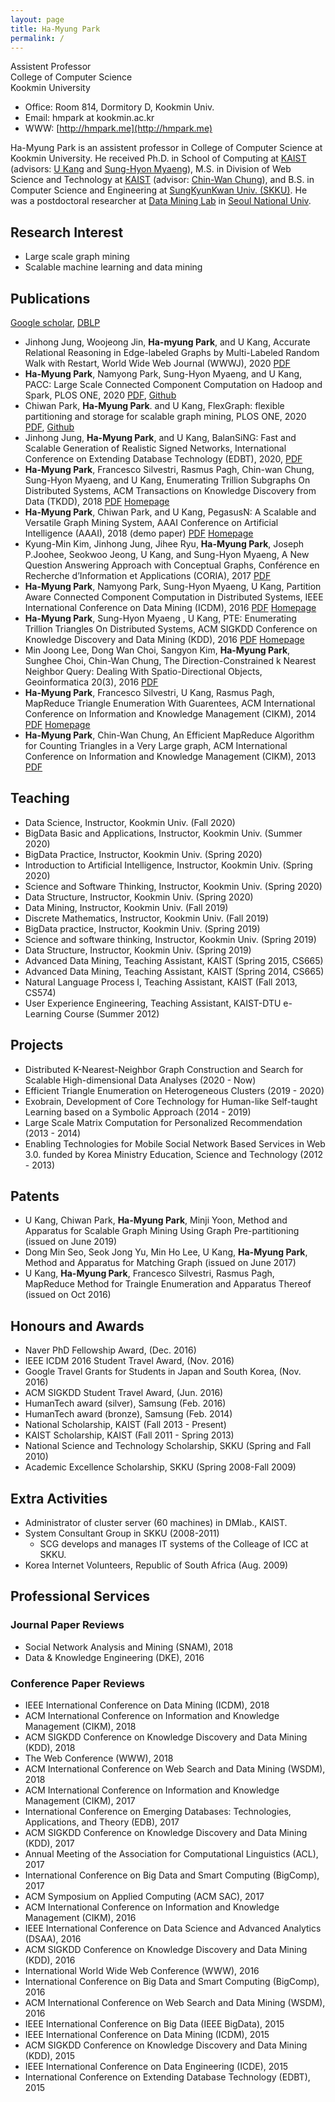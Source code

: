 ```yaml
---
layout: page
title: Ha-Myung Park
permalink: /
---
```


Assistent Professor  
College of Computer Science  
Kookmin University

* Office: Room 814, Dormitory D, Kookmin Univ. 
* Email: hmpark at kookmin.ac.kr
* WWW: [http://hmpark.me](http://hmpark.me)

<!--
***I am looking for students of all levels interested in data mining, big data processing, graph algorithms, and scalable machine learning. Send me an email if interested.***
-->

Ha-Myung Park is an assistent professor in College of Computer Science at Kookmin University.
He received Ph.D. in School of Computing at [KAIST](http://www.kaist.ac.kr/) (advisors: [U Kang](http://datalab.snu.ac.kr/~ukang) and [Sung-Hyon Myaeng](http://ir.kaist.ac.kr/professor/)), M.S. in Division of Web Science and Technology at [KAIST](http://www.kaist.ac.kr/) (advisor: [Chin-Wan Chung](http://islab.kaist.ac.kr/chungcw/)), and B.S. in Computer Science and Engineering at [SungKyunKwan Univ. (SKKU)](http://www.skku.edu/). He was a postdoctoral researcher at [Data Mining Lab](https://datalab.snu.ac.kr) in [Seoul National Univ](http://snu.ac.kr/).

## Research Interest
* Large scale graph mining
* Scalable machine learning and data mining

## Publications

[Google scholar](https://scholar.google.co.kr/citations?user=PqGNewQAAAAJ&hl=ko&oi=sra), [DBLP](http://dblp.uni-trier.de/pers/hd/p/Park:Ha=Myung)
* Jinhong Jung, Woojeong Jin, **Ha-myung Park**, and U Kang, Accurate Relational Reasoning in Edge-labeled Graphs by Multi-Labeled Random Walk with Restart, World Wide Web Journal (WWWJ), 2020 [PDF](https://datalab.snu.ac.kr/~ukang/papers/lrwrWWWJ20.pdf)
* **Ha-Myung Park**, Namyong Park, Sung-Hyon Myaeng, and U Kang, PACC: Large Scale Connected Component Computation on Hadoop and Spark, PLOS ONE, 2020 [PDF](https://journals.plos.org/plosone/article/file?id=10.1371/journal.pone.0229936&type=printable), [Github](https://github.com/kmudmlab/PACC)
* Chiwan Park, **Ha-Myung Park**. and U Kang, FlexGraph: flexible partitioning and storage for scalable graph mining, PLOS ONE, 2020 [PDF](https://journals.plos.org/plosone/article/file?id=10.1371/journal.pone.0227032&type=printable), [Github](https://github.com/snudatalab/FlexGraph/)
* Jinhong Jung, **Ha-Myung Park**, and U Kang, BalanSiNG: Fast and Scalable Generation of Realistic Signed Networks, International Conference on Extending Database Technology (EDBT), 2020, [PDF](https://datalab.snu.ac.kr/balansing/resources/balansingEDBT20.pdf)
* **Ha-Myung Park**, Francesco Silvestri, Rasmus Pagh, Chin-wan Chung, Sung-Hyon Myaeng, and U Kang, Enumerating Trillion Subgraphs On Distributed Systems, ACM Transactions on Knowledge Discovery from Data (TKDD), 2018 [PDF](https://datalab.snu.ac.kr/~ukang/papers/pseTKDD18.pdf) [Homepage](https://datalab.snu.ac.kr/pegasusn/)
* **Ha-Myung Park**, Chiwan Park, and U Kang, PegasusN: A Scalable and Versatile Graph Mining System, AAAI Conference on Artificial Intelligence (AAAI), 2018 (demo paper) [PDF](https://datalab.snu.ac.kr/~ukang/papers/pegasusnAAAI18.pdf) [Homepage](https://datalab.snu.ac.kr/pegasusn/)
* Kyung-Min Kim, Jinhong Jung, Jihee Ryu, **Ha-Myung Park**, Joseph P.Joohee, Seokwoo Jeong, U Kang, and Sung-Hyon Myaeng, A New Question Answering Approach with Conceptual Graphs, Conférence en Recherche d’Information et Applications (CORIA), 2017 [PDF](http://datalab.snu.ac.kr/~ukang/papers/qaCORIA17.pdf)
* **Ha-Myung Park**, Namyong Park, Sung-Hyon Myaeng, U Kang, Partition Aware Connected Component Computation in Distributed Systems, IEEE International Conference on Data Mining (ICDM), 2016 [PDF](https://datalab.snu.ac.kr/~hmpark/papers/icdm2016_pacc.pdf) [Homepage](http://datalab.snu.ac.kr/pacc/)
* **Ha-Myung Park**, Sung-Hyon Myaeng , U Kang, PTE: Enumerating Trillion Triangles On Distributed Systems, ACM SIGKDD Conference on Knowledge Discovery and Data Mining (KDD), 2016 [PDF](https://datalab.snu.ac.kr/~hmpark/papers/pteKDD2016.pdf) [Homepage](http://datalab.snu.ac.kr/pte/)
* Min Joong Lee, Dong Wan Choi, Sangyon Kim, **Ha-Myung Park**, Sunghee Choi, Chin-Wan Chung, The Direction-Constrained k Nearest Neighbor Query: Dealing With Spatio-Directional Objects, Geoinformatica 20(3), 2016 [PDF](http://islab.kaist.ac.kr/dknn.pdf)
* **Ha-Myung Park**, Francesco Silvestri, U Kang, Rasmus Pagh, MapReduce Triangle Enumeration With Guarentees, ACM International Conference on Information and Knowledge Management (CIKM), 2014 [PDF](http://datalab.snu.ac.kr/~ukang/papers/cttpCIKM2014.pdf) [Homepage](http://datalab.snu.ac.kr/cttp)
* **Ha-Myung Park**, Chin-Wan Chung, An Efficient MapReduce Algorithm for Counting Triangles in a Very Large graph, ACM International Conference on Information and Knowledge Management (CIKM), 2013 [PDF](https://datalab.snu.ac.kr/~hmpark/papers/p539-park.pdf)

## Teaching

* Data Science, Instructor, Kookmin Univ. (Fall 2020)
* BigData Basic and Applications, Instructor, Kookmin Univ. (Summer 2020)
* BigData Practice, Instructor, Kookmin Univ. (Spring 2020)
* Introduction to Artificial Intelligence, Instructor, Kookmin Univ. (Spring 2020)
* Science and Software Thinking, Instructor, Kookmin Univ. (Spring 2020)
* Data Structure, Instructor, Kookmin Univ. (Spring 2020)
* Data Mining, Instructor, Kookmin Univ. (Fall 2019)
* Discrete Mathematics, Instructor, Kookmin Univ. (Fall 2019)
* BigData practice, Instructor, Kookmin Univ. (Spring 2019)
* Science and software thinking, Instructor, Kookmin Univ. (Spring 2019)
* Data Structure, Instructor, Kookmin Univ. (Spring 2019)
* Advanced Data Mining, Teaching Assistant, KAIST (Spring 2015, CS665)
* Advanced Data Mining, Teaching Assistant, KAIST (Spring 2014, CS665)
* Natural Language Process I, Teaching Assistant, KAIST (Fall 2013, CS574)
* User Experience Engineering, Teaching Assistant, KAIST-DTU e-Learning Course (Summer 2012)

## Projects

* Distributed K-Nearest-Neighbor Graph Construction and Search for Scalable High-dimensional Data Analyses (2020 - Now)
* Efficient Triangle Enumeration on Heterogeneous Clusters (2019 - 2020)
* Exobrain, Development of Core Technology for Human-like Self-taught Learning based on a Symbolic Approach (2014 - 2019)
* Large Scale Matrix Computation for Personalized Recommendation (2013 - 2014)
* Enabling Technologies for Mobile Social Network Based Services in Web 3.0. funded by Korea Ministry Education, Science and Technology (2012 - 2013)

## Patents

* U Kang, Chiwan Park, **Ha-Myung Park**, Minji Yoon, Method and Apparatus for Scalable Graph Mining Using Graph Pre-partitioning (issued on June 2019)
* Dong Min Seo, Seok Jong Yu, Min Ho Lee, U Kang, **Ha-Myung Park**, Method and Apparatus for Matching Graph (issued on June 2017)
* U Kang, **Ha-Myung Park**, Francesco Silvestri, Rasmus Pagh, MapReduce Method for Traingle Enumeration and Apparatus Thereof (issued on Oct 2016)

## Honours and Awards

* Naver PhD Fellowship Award, (Dec. 2016)
* IEEE ICDM 2016 Student Travel Award, (Nov. 2016)
* Google Travel Grants for Students in Japan and South Korea, (Nov. 2016)
* ACM SIGKDD Student Travel Award, (Jun. 2016)
* HumanTech award (silver), Samsung (Feb. 2016)
* HumanTech award (bronze), Samsung (Feb. 2014)
* National Scholarship, KAIST (Fall 2013 - Present)
* KAIST Scholarship, KAIST (Fall 2011 - Spring 2013)
* National Science and Technology Scholarship, SKKU (Spring and Fall 2010)
* Academic Excellence Scholarship, SKKU (Spring 2008-Fall 2009)

## Extra Activities

* Administrator of cluster server (60 machines) in DMlab., KAIST.
* System Consultant Group in SKKU (2008-2011)
  * SCG develops and manages IT systems of the Colleage of ICC at SKKU.
* Korea Internet Volunteers, Republic of South Africa (Aug. 2009)

## Professional Services 

### Journal Paper Reviews

* Social Network Analysis and Mining (SNAM), 2018
* Data & Knowledge Engineering (DKE), 2016

### Conference Paper Reviews

* IEEE International Conference on Data Mining (ICDM), 2018
* ACM International Conference on Information and Knowledge Management (CIKM), 2018
* ACM SIGKDD Conference on Knowledge Discovery and Data Mining (KDD), 2018
* The Web Conference (WWW), 2018
* ACM International Conference on Web Search and Data Mining (WSDM), 2018
* ACM International Conference on Information and Knowledge Management (CIKM), 2017
* International Conference on Emerging Databases: Technologies, Applications, and Theory (EDB), 2017
* ACM SIGKDD Conference on Knowledge Discovery and Data Mining (KDD), 2017
* Annual Meeting of the Association for Computational Linguistics (ACL), 2017
* International Conference on Big Data and Smart Computing (BigComp), 2017
* ACM Symposium on Applied Computing (ACM SAC), 2017
* ACM International Conference on Information and Knowledge Management (CIKM), 2016
* IEEE International Conference on Data Science and Advanced Analytics (DSAA), 2016
* ACM SIGKDD Conference on Knowledge Discovery and Data Mining (KDD), 2016
* International World Wide Web Conference (WWW), 2016
* International Conference on Big Data and Smart Computing (BigComp), 2016
* ACM International Conference on Web Search and Data Mining (WSDM), 2016
* IEEE International Conference on Big Data (IEEE BigData), 2015
* IEEE International Conference on Data Mining (ICDM), 2015
* ACM SIGKDD Conference on Knowledge Discovery and Data Mining (KDD), 2015
* IEEE International Conference on Data Engineering (ICDE), 2015
* International Conference on Extending Database Technology (EDBT), 2015

